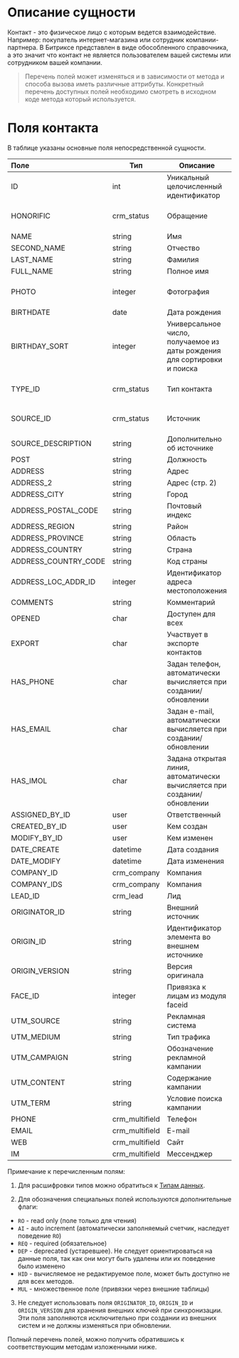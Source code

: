# Описание сущности

Контакт - это физическое лицо с которым ведется взаимодействие. Например: покупатель интернет-магазина или сотрудник компании-партнера.
В Битриксе представлен в виде обособленного справочника, а это значит что контакт не является пользователем вашей системы или сотрудником вашей компании.

>Перечень полей может изменяться и в зависимости от метода и способа вызова иметь различные аттрибуты. Конкретный перечень доступных полей необходимо смотреть в исходном коде метода который используется.


# Поля контакта

В таблице указаны основные поля непосредственной сущности.

| Поле | Тип |     Описание                                    | Примечание |
| :--- | --- | ----------------------------------------------- | ---------- |
| ID   | int | Уникальный целочисленный идентификатор     | ``AI``, ``RO`` |
| HONORIFIC | crm_status | Обращение | Код справочника: HONORIFIC |
| NAME | string | Имя |``REQ``*|
| SECOND_NAME | string | Отчество ||
| LAST_NAME | string | Фамилия |``REQ``*|
| FULL_NAME | string | Полное имя |``HID``|
| PHOTO | integer | Фотография | идентификатор файла из таблицы b_file |
| BIRTHDATE | date | Дата рождения ||
| BIRTHDAY_SORT | integer | Универсальное число, получаемое из даты рождения для сортировки и поиска |``HID``|
| TYPE_ID | crm_status | Тип контакта | Код справочника: CONTACT_TYPE |
| SOURCE_ID | crm_status | Источник | Код справочника: SOURCE |
| SOURCE_DESCRIPTION | string | Дополнительно об источнике ||
| POST | string | Должность ||
| ADDRESS | string | Адрес | ``DEP`` |
| ADDRESS_2 | string | Адрес (стр. 2) | ``DEP`` |
| ADDRESS_CITY | string | Город | ``DEP`` |
| ADDRESS_POSTAL_CODE | string | Почтовый индекс | ``DEP`` |
| ADDRESS_REGION | string | Район | ``DEP`` |
| ADDRESS_PROVINCE | string | Область | ``DEP`` |
| ADDRESS_COUNTRY | string | Страна | ``DEP`` |
| ADDRESS_COUNTRY_CODE | string | Код страны | ``DEP`` |
| ADDRESS_LOC_ADDR_ID | integer | Идентификатор адреса местоположения |  |
| COMMENTS | string | Комментарий | ``DEP`` |
| OPENED | char | Доступен для всех | Y/N |
| EXPORT | char | Участвует в экспорте контактов | Y/N |
| HAS_PHONE | char | Задан телефон, автоматически вычисляется при создании/обновлении | Y/N, ``RO`` |
| HAS_EMAIL | char | Задан e-mail, автоматически вычисляется при создании/обновлении | Y/N, ``RO`` |
| HAS_IMOL | char | Задана открытая линия, автоматически вычисляется при создании/обновлении | Y/N, ``RO`` |
| ASSIGNED_BY_ID | user | Ответственный ||
| CREATED_BY_ID | user | Кем создан | ``RO`` |
| MODIFY_BY_ID | user | Кем изменен | ``RO`` |
| DATE_CREATE | datetime | Дата создания | ``RO`` |
| DATE_MODIFY | datetime | Дата изменения | ``RO`` |
| COMPANY_ID | crm_company | Компания | ``DEP``|
| COMPANY_IDS | crm_company | Компания | ``MUL``|
| LEAD_ID | crm_lead | Лид | ``RO`` |
| ORIGINATOR_ID | string | Внешний источник ||
| ORIGIN_ID | string | Идентификатор элемента во внешнем источнике ||
| ORIGIN_VERSION | string | Версия оригинала ||
| FACE_ID | integer | Привязка к лицам из модуля faceid ||
| UTM_SOURCE | string | Рекламная система ||
| UTM_MEDIUM | string | Тип трафика ||
| UTM_CAMPAIGN | string | Обозначение рекламной кампании ||
| UTM_CONTENT | string | Содержание кампании ||
| UTM_TERM | string | Условие поиска кампании ||
| PHONE | crm_multifield | Телефон | ``RO``, ``MUL`` |
| EMAIL | crm_multifield | E-mail | ``RO``, ``MUL`` |
| WEB | crm_multifield | Сайт | ``RO``, ``MUL`` |
| IM | crm_multifield | Мессенджер | ``RO``, ``MUL`` |

Примечание к перечисленным полям: 
1. Для расшифровки типов можно обратиться к [Типам данных](../Словари/Типы_данных).
    
2. Для обозначения специальных полей используются дополнительные флаги:
* ``RO`` - read only (поле только для чтения)
* ``AI`` - auto increment (автоматически заполняемый счетчик, наследует поведение ``RO``)
* ``REQ`` - required (обязательное)
* ``DEP`` - deprecated (устаревшее). Не следует ориентироваться на данные поля, так как они могут быть удалены или их поведение было изменено
* ``HID`` - вычисляемое не редактируемое поле, может быть доступно не для всех методов.
* ``MUL`` - множественное поле (привязки через внешние таблицы)

3. Не следует использовать поля `ORIGINATOR_ID`, `ORIGIN_ID` и `ORIGIN_VERSION` для хранения внешних ключей при синхронизации. Эти поля заполняются исключительно при создании из внешних систем и не должны изменяться при обновлении.

Полный перечень полей, можно получить обратившись к соответствующим методам изложенными ниже.